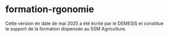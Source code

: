 # formation-rgonomie

Cette version en date de mai 2025 a été écrite par le DEMESIS et constitue le support de la formation dispensée au SSM Agriculture.  